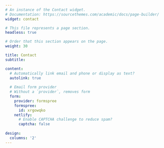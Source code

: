 ```yaml
---
# An instance of the Contact widget.
# Documentation: https://sourcethemes.com/academic/docs/page-builder/
widget: contact

# This file represents a page section.
headless: true

# Order that this section appears on the page.
weight: 30

title: Contact
subtitle:

content:
  # Automatically link email and phone or display as text?
  autolink: true
  
  # Email form provider
  # Without a `provider`, removes form
  form:
    provider: formspree
    formspree:
      id: xrgowqko
    netlify:
      # Enable CAPTCHA challenge to reduce spam?
      captcha: false
  
design:
  columns: '2'
---
```

